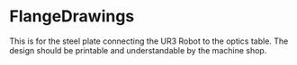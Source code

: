 # FlangeDrawings
This is for the steel plate connecting the UR3 Robot to the optics table. 
The design should be printable and understandable by the machine shop.
